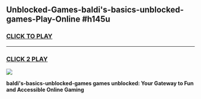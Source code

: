 
## Unblocked-Games-baldi's-basics-unblocked-games-Play-Online #h145u
<h3>
<a href="https://news.freeplayer.one?title=baldi's-basics-unblocked-games&ref=3">CLICK TO PLAY</a></h3>
<hr>

<h3>
<a href="https://news.freeplayer.one?title=baldi's-basics-unblocked-games&ref=3">CLICK 2 PLAY</a>
  
</h3>

<a href="https://news.freeplayer.one?title=baldi's-basics-unblocked-games&ref=3"><img src="https://clearcache.store/games.png"></a>


**baldi's-basics-unblocked-games games unblocked: Your Gateway to Fun and Accessible Online Gaming**
